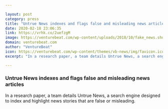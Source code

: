 ```yaml
---

layout: post
category: press
title: "Untrue News indexes and flags false and misleading news articles"
date: 2020-02-18 23:06:35
link: https://vrhk.co/2uefzgM
image: https://venturebeat.com/wp-content/uploads/2018/10/fake_news.shutterstock_559003162-e1582064474697.jpg?w=1200&strip=all
domain: venturebeat.com
author: "VentureBeat"
icon: https://venturebeat.com/wp-content/themes/vb-news/img/favicon.ico
excerpt: "In a research paper, a team details Untrue News, a search engine designed to index and highlight news stories that are false or misleading."

---
```


### Untrue News indexes and flags false and misleading news articles

In a research paper, a team details Untrue News, a search engine designed to index and highlight news stories that are false or misleading.